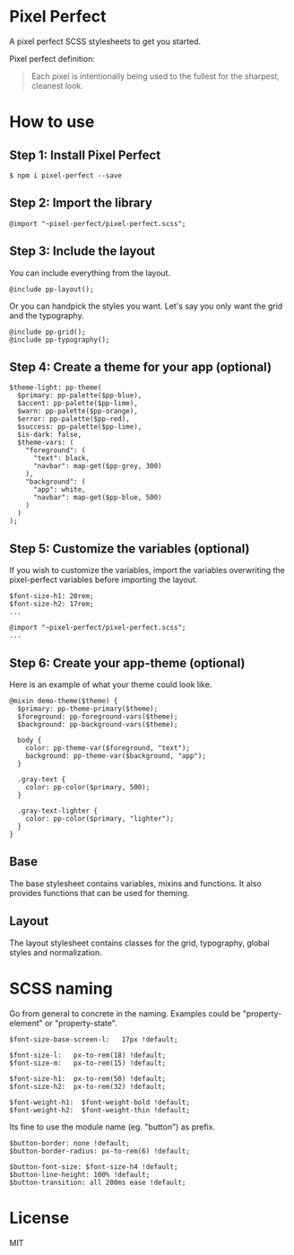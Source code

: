 # Pixel Perfect

A pixel perfect SCSS stylesheets to get you started.

Pixel perfect definition:

> Each pixel is intentionally being used to the fullest for the sharpest, cleanest look.

# How to use

## Step 1: Install Pixel Perfect

```
$ npm i pixel-perfect --save
```

## Step 2: Import the library
```
@import "~pixel-perfect/pixel-perfect.scss";
```

## Step 3: Include the layout

You can include everything from the layout.

```
@include pp-layout();
```

Or you can handpick the styles you want. Let's say you only want the grid and the typography.
```
@include pp-grid();
@include pp-typography();
```

## Step 4: Create a theme for your app (optional)
```
$theme-light: pp-theme(
  $primary: pp-palette($pp-blue),
  $accent: pp-palette($pp-lime),
  $warn: pp-palette($pp-orange),
  $error: pp-palette($pp-red),
  $success: pp-palette($pp-lime),
  $is-dark: false,
  $theme-vars: (
    "foreground": (
      "text": black,
      "navbar": map-get($pp-grey, 300)
    ),
    "background": (
      "app": white,
      "navbar": map-get($pp-blue, 500)
    )
  )
);
```

## Step 5: Customize the variables (optional)
If you wish to customize the variables, import the variables overwriting the pixel-perfect variables before importing the layout.
```
$font-size-h1: 20rem;
$font-size-h2: 17rem;
...

@import "~pixel-perfect/pixel-perfect.scss";
...
```

## Step 6: Create your app-theme (optional)
Here is an example of what your theme could look like.
```
@mixin demo-theme($theme) {
  $primary: pp-theme-primary($theme);
  $foreground: pp-foreground-vars($theme);
  $background: pp-background-vars($theme);

  body {
    color: pp-theme-var($foreground, "text");
    background: pp-theme-var($background, "app");
  }

  .gray-text {
    color: pp-color($primary, 500);
  }

  .gray-text-lighter {
    color: pp-color($primary, "lighter");
  }
}
```

## Base

The base stylesheet contains variables, mixins and functions. It also provides functions that can be used for theming.

## Layout

The layout stylesheet contains classes for the grid, typography, global styles and normalization.

# SCSS naming

Go from general to concrete in the naming. Examples could be "property-element" or "property-state".
```
$font-size-base-screen-l:   17px !default;

$font-size-l:   px-to-rem(18) !default;
$font-size-m:   px-to-rem(15) !default; 

$font-size-h1:  px-to-rem(50) !default;
$font-size-h2:  px-to-rem(32) !default;

$font-weight-h1:  $font-weight-bold !default;
$font-weight-h2:  $font-weight-thin !default;

```

Its fine to use the module name (eg. "button") as prefix. 
```
$button-border: none !default;
$button-border-radius: px-to-rem(6) !default;

$button-font-size: $font-size-h4 !default;
$button-line-height: 100% !default;
$button-transition: all 200ms ease !default;
```

# License

MIT